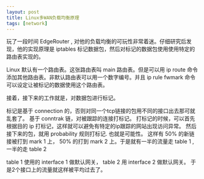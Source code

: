 ```yaml
---
layout: post
title: Linux多WAN负载均衡原理
tags: [network]
---
```



玩了一段时间 EdgeRouter , 对他的负载均衡的可玩性非常着迷。仔细研究后发现，他的实现原理是 iptables 标记数据包，然后对标记的数据包使用使用特定的路由表实现的。

Linux 默认有一个路由表。这张路由表叫 main 路由表。但是可以用 ip route 命令添加其他路由表。非默认路由表可以用一个数字编号。并且 ip rule fwmark 命令可以设定让被标记的数据使用这个路由表。

接着，接下来的工作就是，对数据包进行标记。

标记是基于 connection 的，否则对同一个tcp链接的包用不同的接口出去那可就乱套了。
基于 conntrak 链，对被跟踪的连接打标记。 打标记的时候，可以首先根据目的 ip 打标记，这样就可以避免有特定的ip跟踪的网站出现访问异常。
然后接下来的包，就用 probability 规则打标记. 也就是可能性。 这样有 50% 的新链接被打到 mark 1 上， 50% 的打到 mark 2 上。于是就有一半的流量走 table 1 , 一半的走 table 2

table 1 使用的 interface 1 做默认网关， table 2 用 interface 2 做默认网关。 于是2个接口上的流量就这样被平均过去了。




